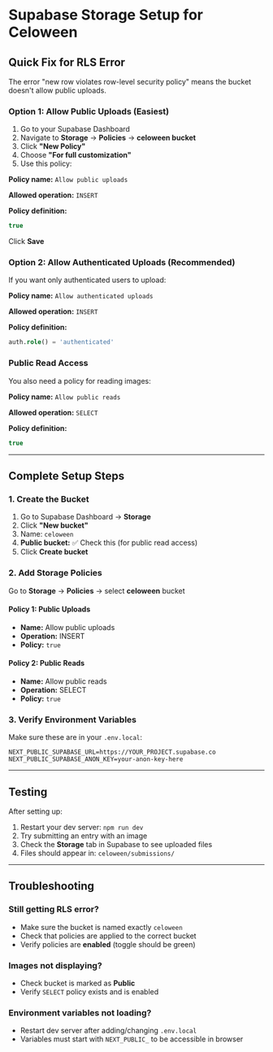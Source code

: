 # Supabase Storage Setup for Celoween

## Quick Fix for RLS Error

The error "new row violates row-level security policy" means the bucket doesn't allow public uploads.

### Option 1: Allow Public Uploads (Easiest)

1. Go to your Supabase Dashboard
2. Navigate to **Storage** → **Policies** → **celoween bucket**
3. Click **"New Policy"**
4. Choose **"For full customization"**
5. Use this policy:

**Policy name:** `Allow public uploads`

**Allowed operation:** `INSERT`

**Policy definition:**
```sql
true
```

Click **Save**

### Option 2: Allow Authenticated Uploads (Recommended)

If you want only authenticated users to upload:

**Policy name:** `Allow authenticated uploads`

**Allowed operation:** `INSERT`

**Policy definition:**
```sql
auth.role() = 'authenticated'
```

### Public Read Access

You also need a policy for reading images:

**Policy name:** `Allow public reads`

**Allowed operation:** `SELECT`

**Policy definition:**
```sql
true
```

---

## Complete Setup Steps

### 1. Create the Bucket

1. Go to Supabase Dashboard → **Storage**
2. Click **"New bucket"**
3. Name: `celoween`
4. **Public bucket:** ✅ Check this (for public read access)
5. Click **Create bucket**

### 2. Add Storage Policies

Go to **Storage** → **Policies** → select **celoween** bucket

#### Policy 1: Public Uploads
- **Name:** Allow public uploads
- **Operation:** INSERT
- **Policy:** `true`

#### Policy 2: Public Reads  
- **Name:** Allow public reads
- **Operation:** SELECT
- **Policy:** `true`

### 3. Verify Environment Variables

Make sure these are in your `.env.local`:

```env
NEXT_PUBLIC_SUPABASE_URL=https://YOUR_PROJECT.supabase.co
NEXT_PUBLIC_SUPABASE_ANON_KEY=your-anon-key-here
```

---

## Testing

After setting up:

1. Restart your dev server: `npm run dev`
2. Try submitting an entry with an image
3. Check the **Storage** tab in Supabase to see uploaded files
4. Files should appear in: `celoween/submissions/`

---

## Troubleshooting

### Still getting RLS error?
- Make sure the bucket is named exactly `celoween`
- Check that policies are applied to the correct bucket
- Verify policies are **enabled** (toggle should be green)

### Images not displaying?
- Check bucket is marked as **Public**
- Verify `SELECT` policy exists and is enabled

### Environment variables not loading?
- Restart dev server after adding/changing `.env.local`
- Variables must start with `NEXT_PUBLIC_` to be accessible in browser
